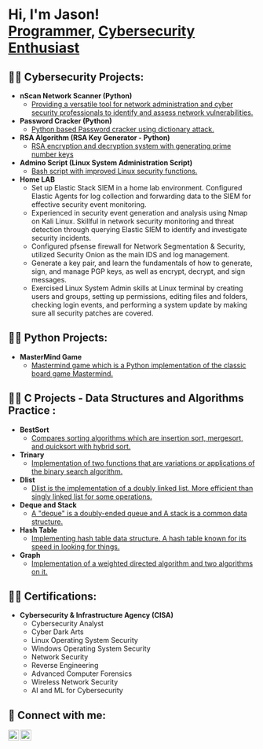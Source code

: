 <h1>Hi, I'm Jason! <br/><a href="https://github.com/jasonaksu">Programmer</a>, <a href="https://www.linkedin.com/in/jasonaksu/">Cybersecurity Enthusiast</a>

<h2>👨‍💻 Cybersecurity Projects:</h2>

- <b>nScan Network Scanner (Python)</b>
  - [Providing a versatile tool for network administration and cyber security professionals to identify and assess network vulnerabilities.](https://github.com/jasonaksu)
- <b>Password Cracker (Python)</b>
  - [Python based Password cracker using dictionary attack.](https://github.com/jasonaksu)
- <b>RSA Algorithm (RSA Key Generator - Python) </b>
  - [RSA encryption and decryption system with generating prime number keys](https://github.com/jasonaksu)
- <b>Admino Script (Linux System Administration Script) </b>
  - [Bash script with improved Linux security functions.](https://github.com/jasonaksu)
- <b>Home LAB</b>
  - Set up Elastic Stack SIEM in a home lab environment. Configured Elastic Agents for log collection and forwarding data to the SIEM for effective security event monitoring.
  - Experienced in security event generation and analysis using Nmap on Kali Linux. Skillful in network security monitoring and threat detection through querying Elastic SIEM to identify and investigate security incidents.
  - Configured pfsense firewall for Network Segmentation & Security, utilized Security Onion as the main IDS and log management.
  - Generate a key pair, and learn the fundamentals of how to generate, sign, and manage PGP keys, as well as encrypt, decrypt, and sign messages.
  - Exercised Linux System Admin skills at Linux terminal by creating users and groups, setting up permissions, editing files and folders, checking login events, and performing a system update by making sure all security patches are covered.

 

<h2>👨‍💻 Python Projects:</h2>

- <b>MasterMind Game</b>
  - [Mastermind game which is a Python implementation of the classic board game Mastermind.](https://github.com/jasonaksu)



<h2>👨‍💻 C Projects - Data Structures and Algorithms Practice :</h2>

- <b>BestSort</b>
  - [Compares sorting algorithms which are insertion sort, mergesort, and quicksort with hybrid sort.](https://github.com/jasonaksu)
- <b>Trinary</b>
  - [Implementation of two functions that are variations or applications of the binary search algorithm.](https://github.com/jasonaksu)
- <b>Dlist</b>
  - [Dlist is the implementation of a doubly linked list. More efficient than singly linked list for some operations. ](https://github.com/jasonaksu)
- <b>Deque and Stack</b>
  - [A "deque" is a doubly-ended queue and A stack is a common data structure.](https://github.com/jasonaksu)
- <b>Hash Table</b>
  - [Implementing hash table data structure. A hash table known for its speed in looking for things.](https://github.com/jasonaksu)
- <b>Graph</b>
  - [Implementation of a weighted directed algorithm and two algorithms on it.](https://github.com/jasonaksu)

<h2>👨‍💻 Certifications:</h2>

- <b>Cybersecurity & Infrastructure Agency (CISA)</b>
  - Cybersecurity Analyst
  - Cyber Dark Arts
  - Linux Operating System Security
  - Windows Operating System Security
  - Network Security
  - Reverse Engineering
  - Advanced Computer Forensics
  - Wireless Network Security
  - AI and ML for Cybersecurity



<h2> 🤳 Connect with me:</h2>

[<img align="left" alt="jh_aksu | Twitter" width="22px" src="https://cdn.jsdelivr.net/npm/simple-icons@v3/icons/twitter.svg" />][twitter]
[<img align="left" alt="jasonaksu | LinkedIn" width="22px" src="https://cdn.jsdelivr.net/npm/simple-icons@v3/icons/linkedin.svg" />][linkedin]

[twitter]: https://twitter.com/jh_aksu
[linkedin]: https://linkedin.com/in/jasonaksu

<!--
**jasonaksu/jasonaksu** is a ✨ _special_ ✨ repository because its `README.md` (this file) appears on your GitHub profile.

Here are some ideas to get you started:

- 🔭 I’m currently working on ...
- 🌱 I’m currently learning ...
- 👯 I’m looking to collaborate on ...
- 🤔 I’m looking for help with ...
- 💬 Ask me about ...
- 📫 How to reach me: ...
- 😄 Pronouns: ...
- ⚡ Fun fact: ...
-->

